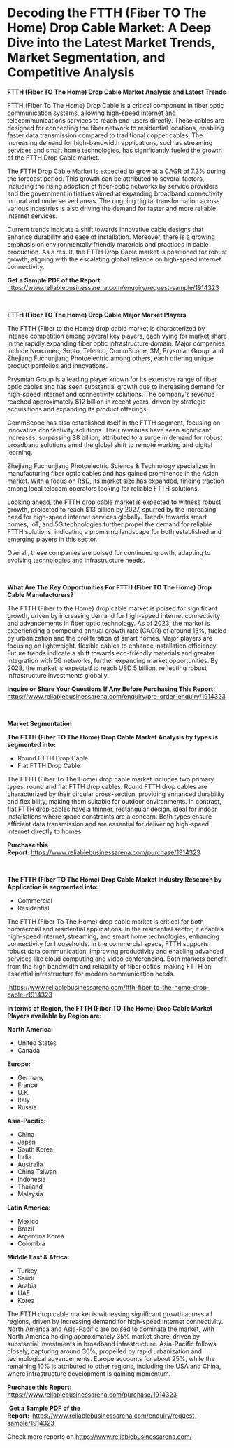 <p><h1>Decoding the FTTH (Fiber TO The Home) Drop Cable Market: A Deep Dive into the Latest Market Trends, Market Segmentation, and Competitive Analysis</h1></p><p><strong>FTTH (Fiber TO The Home) Drop Cable Market Analysis and Latest Trends</strong></p>
<p><p>FTTH (Fiber To The Home) Drop Cable is a critical component in fiber optic communication systems, allowing high-speed internet and telecommunications services to reach end-users directly. These cables are designed for connecting the fiber network to residential locations, enabling faster data transmission compared to traditional copper cables. The increasing demand for high-bandwidth applications, such as streaming services and smart home technologies, has significantly fueled the growth of the FTTH Drop Cable market.</p><p>The FTTH Drop Cable Market is expected to grow at a CAGR of 7.3% during the forecast period. This growth can be attributed to several factors, including the rising adoption of fiber-optic networks by service providers and the government initiatives aimed at expanding broadband connectivity in rural and underserved areas. The ongoing digital transformation across various industries is also driving the demand for faster and more reliable internet services.</p><p>Current trends indicate a shift towards innovative cable designs that enhance durability and ease of installation. Moreover, there is a growing emphasis on environmentally friendly materials and practices in cable production. As a result, the FTTH Drop Cable market is positioned for robust growth, aligning with the escalating global reliance on high-speed internet connectivity.</p></p>
<p><strong>Get a Sample PDF of the Report:&nbsp;</strong> <a href="https://www.reliablebusinessarena.com/enquiry/request-sample/1914323?utm_campaign=2343&utm_medium=2&utm_source=Github&utm_content=ia&utm_term=15022025&utm_id=ftth-fiber-to-the-home-drop-cable">https://www.reliablebusinessarena.com/enquiry/request-sample/1914323</a></p>
<p>&nbsp;</p>
<p><strong>FTTH (Fiber TO The Home) Drop Cable Major Market Players</strong></p>
<p><p>The FTTH (Fiber to the Home) drop cable market is characterized by intense competition among several key players, each vying for market share in the rapidly expanding fiber optic infrastructure domain. Major companies include Nexconec, Sopto, Telenco, CommScope, 3M, Prysmian Group, and Zhejiang Fuchunjiang Photoelectric among others, each offering unique product portfolios and innovations.</p><p>Prysmian Group is a leading player known for its extensive range of fiber optic cables and has seen substantial growth due to increasing demand for high-speed internet and connectivity solutions. The company's revenue reached approximately $12 billion in recent years, driven by strategic acquisitions and expanding its product offerings. </p><p>CommScope has also established itself in the FTTH segment, focusing on innovative connectivity solutions. Their revenues have seen significant increases, surpassing $8 billion, attributed to a surge in demand for robust broadband solutions amid the global shift to remote working and digital learning.</p><p>Zhejiang Fuchunjiang Photoelectric Science & Technology specializes in manufacturing fiber optic cables and has gained prominence in the Asian market. With a focus on R&D, its market size has expanded, finding traction among local telecom operators looking for reliable FTTH solutions.</p><p>Looking ahead, the FTTH drop cable market is expected to witness robust growth, projected to reach $13 billion by 2027, spurred by the increasing need for high-speed internet services globally. Trends towards smart homes, IoT, and 5G technologies further propel the demand for reliable FTTH solutions, indicating a promising landscape for both established and emerging players in this sector. </p><p>Overall, these companies are poised for continued growth, adapting to evolving technologies and infrastructure needs.</p></p>
<p>&nbsp;</p>
<p><strong>What Are The Key Opportunities For FTTH (Fiber TO The Home) Drop Cable Manufacturers?</strong></p>
<p><p>The FTTH (Fiber to the Home) drop cable market is poised for significant growth, driven by increasing demand for high-speed internet connectivity and advancements in fiber optic technology. As of 2023, the market is experiencing a compound annual growth rate (CAGR) of around 15%, fueled by urbanization and the proliferation of smart homes. Major players are focusing on lightweight, flexible cables to enhance installation efficiency. Future trends indicate a shift towards eco-friendly materials and greater integration with 5G networks, further expanding market opportunities. By 2028, the market is expected to reach USD 5 billion, reflecting robust infrastructure investments globally.</p></p>
<p><strong>Inquire or Share Your Questions If Any Before Purchasing This Report:</strong> <a href="https://www.reliablebusinessarena.com/enquiry/pre-order-enquiry/1914323?utm_campaign=2343&utm_medium=2&utm_source=Github&utm_content=ia&utm_term=15022025&utm_id=ftth-fiber-to-the-home-drop-cable">https://www.reliablebusinessarena.com/enquiry/pre-order-enquiry/1914323</a></p>
<p>&nbsp;</p>
<p><strong>Market Segmentation</strong></p>
<p><strong>The FTTH (Fiber TO The Home) Drop Cable Market Analysis by types is segmented into:</strong></p>
<p><ul><li>Round FTTH Drop Cable</li><li>Flat FTTH Drop Cable</li></ul></p>
<p><p>The FTTH (Fiber To The Home) drop cable market includes two primary types: round and flat FTTH drop cables. Round FTTH drop cables are characterized by their circular cross-section, providing enhanced durability and flexibility, making them suitable for outdoor environments. In contrast, flat FTTH drop cables have a thinner, rectangular design, ideal for indoor installations where space constraints are a concern. Both types ensure efficient data transmission and are essential for delivering high-speed internet directly to homes.</p></p>
<p><strong>Purchase this Report:&nbsp;</strong><a href="https://www.reliablebusinessarena.com/purchase/1914323?utm_campaign=2343&utm_medium=2&utm_source=Github&utm_content=ia&utm_term=15022025&utm_id=ftth-fiber-to-the-home-drop-cable">https://www.reliablebusinessarena.com/purchase/1914323</a></p>
<p>&nbsp;</p>
<p><strong>The FTTH (Fiber TO The Home) Drop Cable Market Industry Research by Application is segmented into:</strong></p>
<p><ul><li>Commercial</li><li>Residential</li></ul></p>
<p><p>The FTTH (Fiber To The Home) drop cable market is critical for both commercial and residential applications. In the residential sector, it enables high-speed internet, streaming, and smart home technologies, enhancing connectivity for households. In the commercial space, FTTH supports robust data communication, improving productivity and enabling advanced services like cloud computing and video conferencing. Both markets benefit from the high bandwidth and reliability of fiber optics, making FTTH an essential infrastructure for modern communication needs.</p></p>
<p><a href="https://www.reliablebusinessarena.com/ftth-fiber-to-the-home-drop-cable-r1914323?utm_campaign=2343&utm_medium=2&utm_source=Github&utm_content=ia&utm_term=15022025&utm_id=ftth-fiber-to-the-home-drop-cable">&nbsp;https://www.reliablebusinessarena.com/ftth-fiber-to-the-home-drop-cable-r1914323</a></p>
<p><strong>In terms of Region, the FTTH (Fiber TO The Home) Drop Cable Market Players available by Region are:</strong></p>
<p>
    <p> <strong> North America: </strong>
        <ul>
            <li>United States</li>
            <li>Canada</li>
        </ul>
        </p> 
    <p> <strong> Europe: </strong>
        <ul>
            <li>Germany</li>
            <li>France</li>
            <li>U.K.</li>
            <li>Italy</li>
            <li>Russia</li>
        </ul>
        </p> 
    <p> <strong> Asia-Pacific: </strong>
        <ul>
            <li>China</li>
            <li>Japan</li>
            <li>South Korea</li>
            <li>India</li>
            <li>Australia</li>
            <li>China Taiwan</li>
            <li>Indonesia</li>
            <li>Thailand</li>
            <li>Malaysia</li>
        </ul>
        </p> 
    <p> <strong> Latin America: </strong>
        <ul>
            <li>Mexico</li>
            <li>Brazil</li>
            <li>Argentina Korea</li>
            <li>Colombia</li>
        </ul>
        </p> 
    <p> <strong> Middle East & Africa: </strong>
        <ul>
            <li>Turkey</li>
            <li>Saudi</li>
            <li>Arabia</li>
            <li>UAE</li>
            <li>Korea</li>
        </ul>
    </p>
    </p>
<p><p>The FTTH drop cable market is witnessing significant growth across all regions, driven by increasing demand for high-speed internet connectivity. North America and Asia-Pacific are poised to dominate the market, with North America holding approximately 35% market share, driven by substantial investments in broadband infrastructure. Asia-Pacific follows closely, capturing around 30%, propelled by rapid urbanization and technological advancements. Europe accounts for about 25%, while the remaining 10% is attributed to other regions, including the USA and China, where infrastructure development is gaining momentum.</p></p>
<p><strong>Purchase this Report: </strong><a href="https://www.reliablebusinessarena.com/purchase/1914323?utm_campaign=2343&utm_medium=2&utm_source=Github&utm_content=ia&utm_term=15022025&utm_id=ftth-fiber-to-the-home-drop-cable">https://www.reliablebusinessarena.com/purchase/1914323</a></p>
<p>&nbsp;<strong>Get a Sample PDF of the Report:&nbsp;&nbsp;</strong><a href="https://www.reliablebusinessarena.com/enquiry/request-sample/1914323?utm_campaign=2343&utm_medium=2&utm_source=Github&utm_content=ia&utm_term=15022025&utm_id=ftth-fiber-to-the-home-drop-cable">https://www.reliablebusinessarena.com/enquiry/request-sample/1914323</a></p>
<p><strong></strong></p>
<p>Check more reports on <a href="https://www.reliablebusinessarena.com/?utm_campaign=2343&utm_medium=2&utm_source=Github&utm_content=ia&utm_term=15022025&utm_id=ftth-fiber-to-the-home-drop-cable">https://www.reliablebusinessarena.com/</a></p>